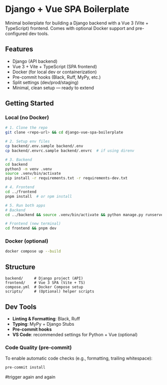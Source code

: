 # Django + Vue SPA Boilerplate

Minimal boilerplate for building a Django backend with a Vue 3 (Vite + TypeScript) frontend. Comes with optional Docker support and pre-configured dev tools.

## Features

- Django (API backend)
- Vue 3 + Vite + TypeScript (SPA frontend)
- Docker (for local dev or containerization)
- Pre-commit hooks (Black, Ruff, MyPy, etc.)
- Split settings (dev/prod/staging)
- Minimal, clean setup — ready to extend

## Getting Started

### Local (no Docker)

```bash
# 1. Clone the repo
git clone <repo-url> && cd django-vue-spa-boilerplate

# 2. Setup env files
cp backend/.env.sample backend/.env
cp backend/.envrc.sample backend/.envrc  # if using direnv

# 3. Backend
cd backend
python3 -m venv .venv
source .venv/bin/activate
pip install -r requirements.txt -r requirements-dev.txt

# 4. Frontend
cd ../frontend
pnpm install  # or npm install

# 5. Run both apps
# Backend
cd ../backend && source .venv/bin/activate && python manage.py runserver

# Frontend (new terminal)
cd frontend && pnpm dev
```

### Docker (optional)

```bash
docker compose up --build
```

## Structure

```
backend/     # Django project (API)
frontend/    # Vue 3 SPA (Vite + TS)
compose.yml  # Docker Compose setup
scripts/     # (Optional) helper scripts
```

## Dev Tools

- **Linting & Formatting**: Black, Ruff
- **Typing**: MyPy + Django Stubs
- **Pre-commit hooks**
- **VS Code**: recommended settings for Python + Vue (optional)


### Code Quality (pre-commit)

To enable automatic code checks (e.g., formatting, trailing whitespace):

```bash
pre-commit install
```
#trigger again and again
